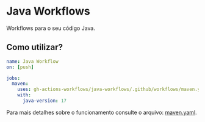 # Java Workflows

Workflows para o seu código Java.

## Como utilizar?

```yaml
name: Java Workflow
on: [push]

jobs:
  maven:
    uses: gh-actions-workflows/java-workflows/.github/workflows/maven.yaml@master
    with:
      java-version: 17

```

Para mais detalhes sobre o funcionamento consulte o arquivo: [maven.yaml](https://github.com/gh-actions-workflows/java-workflows/blob/master/.github/workflows/maven.yaml).
